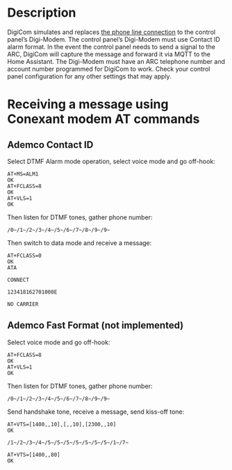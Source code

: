 # Description

DigiCom simulates and replaces [the phone line connection](Telephone%20Line%20Simulator/Telephone%20Line%20Simulator.pdf) 
to the control panel’s Digi-Modem. The control panel’s Digi-Modem must use Contact ID alarm format. In the event the 
control panel needs to send a signal to the ARC, DigiCom will capture the message and forward it via MQTT to the Home 
Assistant. The Digi-Modem must have an ARC telephone number and account number programmed for DigiCom to work. Check 
your control panel configuration for any other settings that may apply.

# Receiving a message using Conexant modem AT commands

## Ademco Contact ID

Select DTMF Alarm mode operation, select voice mode and go off-hook:
```text
AT+MS=ALM1
OK
AT+FCLASS=8
OK
AT+VLS=1
OK
```

Then listen for DTMF tones, gather phone number:
```text
/0~/1~/2~/3~/4~/5~/6~/7~/8~/9~/9~
```

Then switch to data mode and receive a message:
```text
AT+FCLASS=0
OK
ATA

CONNECT

123418162701000E

NO CARRIER
```

## Ademco Fast Format (not implemented)

Select voice mode and go off-hook:

```text
AT+FCLASS=8
OK
AT+VLS=1
OK
```

Then listen for DTMF tones, gather phone number:
```text
/0~/1~/2~/3~/4~/5~/6~/7~/8~/9~/9~
```

Send handshake tone, receive a message, send kiss-off tone:
```text
AT+VTS=[1400,,10],[,,10],[2300,,10]
OK

/1~/2~/3~/4~/5~/5~/5~/5~/5~/5~/5~/1~/7~

AT+VTS=[1400,,80]
OK
```
